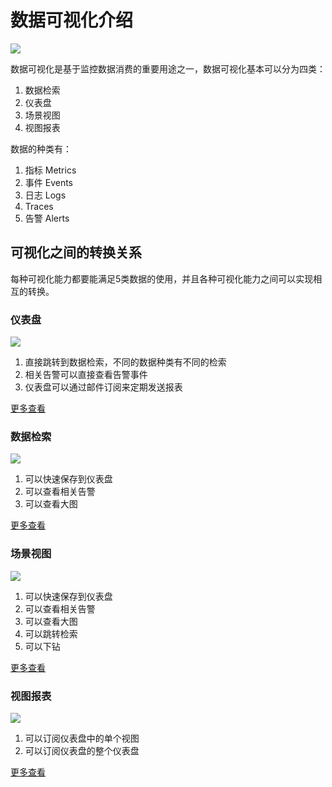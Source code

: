 # 数据可视化介绍 


![](media/16614020517608.jpg)

数据可视化是基于监控数据消费的重要用途之一，数据可视化基本可以分为四类：

1. 数据检索
2. 仪表盘
3. 场景视图
4. 视图报表

数据的种类有：

1. 指标 Metrics
2. 事件 Events
3. 日志 Logs
4. Traces
5. 告警 Alerts 

## 可视化之间的转换关系

每种可视化能力都要能满足5类数据的使用，并且各种可视化能力之间可以实现相互的转换。

### 仪表盘 

![](media/16614036025286.jpg)

1. 直接跳转到数据检索，不同的数据种类有不同的检索
2. 相关告警可以直接查看告警事件
3. 仪表盘可以通过邮件订阅来定期发送报表

[更多查看](./dashboard.md)

### 数据检索

![](media/16614038660090.jpg)

1. 可以快速保存到仪表盘
2. 可以查看相关告警
3. 可以查看大图

[更多查看](./explore_metrics.md)

### 场景视图

![](media/16614041303845.jpg)

1. 可以快速保存到仪表盘
2. 可以查看相关告警
3. 可以查看大图
4. 可以跳转检索
5. 可以下钻

[更多查看](./data_quick_view.md)

### 视图报表

![](media/16614042402992.jpg)

1. 可以订阅仪表盘中的单个视图
2. 可以订阅仪表盘的整个仪表盘

[更多查看](./report_email.md)


